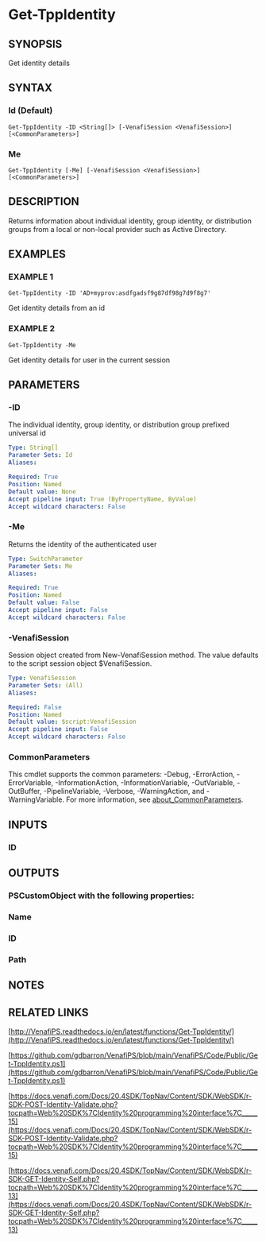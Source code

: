 # Get-TppIdentity

## SYNOPSIS
Get identity details

## SYNTAX

### Id (Default)
```
Get-TppIdentity -ID <String[]> [-VenafiSession <VenafiSession>] [<CommonParameters>]
```

### Me
```
Get-TppIdentity [-Me] [-VenafiSession <VenafiSession>] [<CommonParameters>]
```

## DESCRIPTION
Returns information about individual identity, group identity, or distribution groups from a local or non-local provider such as Active Directory.

## EXAMPLES

### EXAMPLE 1
```
Get-TppIdentity -ID 'AD+myprov:asdfgadsf9g87df98g7d9f8g7'
```

Get identity details from an id

### EXAMPLE 2
```
Get-TppIdentity -Me
```

Get identity details for user in the current session

## PARAMETERS

### -ID
The individual identity, group identity, or distribution group prefixed universal id

```yaml
Type: String[]
Parameter Sets: Id
Aliases:

Required: True
Position: Named
Default value: None
Accept pipeline input: True (ByPropertyName, ByValue)
Accept wildcard characters: False
```

### -Me
Returns the identity of the authenticated user

```yaml
Type: SwitchParameter
Parameter Sets: Me
Aliases:

Required: True
Position: Named
Default value: False
Accept pipeline input: False
Accept wildcard characters: False
```

### -VenafiSession
Session object created from New-VenafiSession method. 
The value defaults to the script session object $VenafiSession.

```yaml
Type: VenafiSession
Parameter Sets: (All)
Aliases:

Required: False
Position: Named
Default value: $script:VenafiSession
Accept pipeline input: False
Accept wildcard characters: False
```

### CommonParameters
This cmdlet supports the common parameters: -Debug, -ErrorAction, -ErrorVariable, -InformationAction, -InformationVariable, -OutVariable, -OutBuffer, -PipelineVariable, -Verbose, -WarningAction, and -WarningVariable. For more information, see [about_CommonParameters](http://go.microsoft.com/fwlink/?LinkID=113216).

## INPUTS

### ID
## OUTPUTS

### PSCustomObject with the following properties:
###     Name
###     ID
###     Path
## NOTES

## RELATED LINKS

[http://VenafiPS.readthedocs.io/en/latest/functions/Get-TppIdentity/](http://VenafiPS.readthedocs.io/en/latest/functions/Get-TppIdentity/)

[https://github.com/gdbarron/VenafiPS/blob/main/VenafiPS/Code/Public/Get-TppIdentity.ps1](https://github.com/gdbarron/VenafiPS/blob/main/VenafiPS/Code/Public/Get-TppIdentity.ps1)

[https://docs.venafi.com/Docs/20.4SDK/TopNav/Content/SDK/WebSDK/r-SDK-POST-Identity-Validate.php?tocpath=Web%20SDK%7CIdentity%20programming%20interface%7C_____15](https://docs.venafi.com/Docs/20.4SDK/TopNav/Content/SDK/WebSDK/r-SDK-POST-Identity-Validate.php?tocpath=Web%20SDK%7CIdentity%20programming%20interface%7C_____15)

[https://docs.venafi.com/Docs/20.4SDK/TopNav/Content/SDK/WebSDK/r-SDK-GET-Identity-Self.php?tocpath=Web%20SDK%7CIdentity%20programming%20interface%7C_____13](https://docs.venafi.com/Docs/20.4SDK/TopNav/Content/SDK/WebSDK/r-SDK-GET-Identity-Self.php?tocpath=Web%20SDK%7CIdentity%20programming%20interface%7C_____13)

